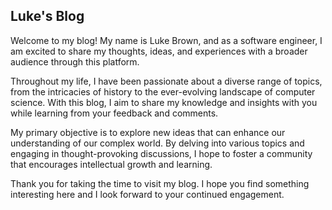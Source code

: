 ## Luke's Blog
Welcome to my blog! My name is Luke Brown, and as a software engineer, I am excited to share my thoughts, ideas, and experiences with a broader audience through this platform.

Throughout my life, I have been passionate about a diverse range of topics, from the intricacies of history to the ever-evolving landscape of computer science. With this blog, I aim to share my knowledge and insights with you while learning from your feedback and comments.

My primary objective is to explore new ideas that can enhance our understanding of our complex world. By delving into various topics and engaging in thought-provoking discussions, I hope to foster a community that encourages intellectual growth and learning.

Thank you for taking the time to visit my blog. I hope you find something interesting here and I look forward to your continued engagement.
